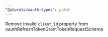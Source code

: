 ```yaml
---
"@atproto/oauth-types": patch
---
```


Remove invalid `client_id` property from oauthRefreshTokenGrantTokenRequestSchema

